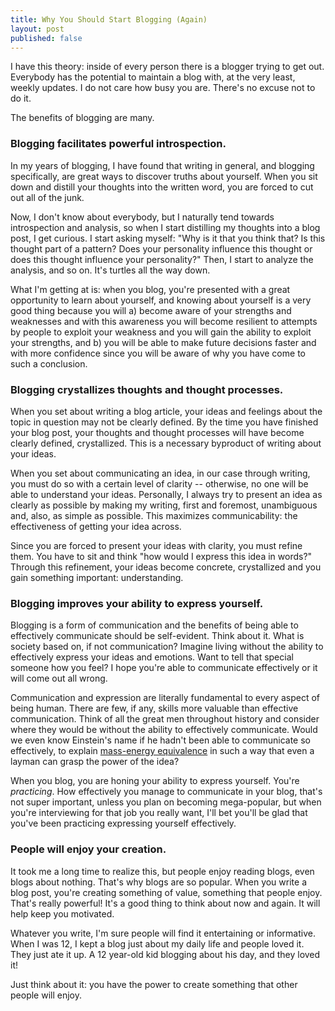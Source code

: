 ```yaml
---
title: Why You Should Start Blogging (Again)
layout: post
published: false
---
```


I have this theory: inside of every person there is a blogger trying to get out. Everybody has the potential to maintain a blog with, at the very least, weekly updates. I do not care how busy you are. There's no excuse not to do it.

The benefits of blogging are many. 

### Blogging facilitates powerful introspection.

In my years of blogging, I have found that writing in general, and blogging specifically, are great ways to discover truths about yourself. When you sit down and distill your thoughts into the written word, you are forced to cut out all of the junk. 

Now, I don't know about everybody, but I naturally tend towards introspection and analysis, so when I start distilling my thoughts into a blog post, I get curious. I start asking myself: "Why is it that you think that? Is this thought part of a pattern? Does your personality influence this thought or does this thought influence your personality?" Then, I start to analyze the analysis, and so on. It's turtles all the way down. 

What I'm getting at is: when you blog, you're presented with a great opportunity to learn about yourself, and knowing about yourself is a very good thing because you will a) become aware of your strengths and weaknesses and with this awareness you will become resilient to attempts by people to exploit your weakness and you will gain the ability to exploit your strengths, and b) you will be able to make future decisions faster and with more confidence since you will be aware of why you have come to such a conclusion.

### Blogging crystallizes thoughts and thought processes.

When you set about writing a blog article, your ideas and feelings about the topic in question may not be clearly defined. By the time you have finished your blog post, your thoughts and thought processes will have become clearly defined, crystallized. This is a necessary byproduct of writing about your ideas.

When you set about communicating an idea, in our case through writing, you must do so with a certain level of clarity -- otherwise, no one will be able to understand your ideas. Personally, I always try to present an idea as clearly as possible by making my writing, first and foremost, unambiguous and, also, as simple as possible. This maximizes communicability: the effectiveness of getting your idea across. 

Since you are forced to present your ideas with clarity, you must refine them. You have to sit and think "how would I express this idea in words?" Through this refinement, your ideas become concrete, crystallized and you gain something important: understanding.

### Blogging improves your ability to express yourself.   

Blogging is a form of communication and the benefits of being able to effectively communicate should be self-evident. Think about it. What is society based on, if not communication? Imagine living without the ability to effectively express your ideas and emotions. Want to tell that special someone how you feel? I hope you're able to communicate effectively or it will come out all wrong. 

Communication and expression are literally fundamental to every aspect of being human. There are few, if any, skills more valuable than effective communication. Think of all the great men throughout history and consider where they would be without the ability to effectively communicate. Would we even know Einstein's name if he hadn't been able to communicate so effectively, to explain [mass-energy equivalence](http://en.wikipedia.org/wiki/Mass%E2%80%93energy_equivalence) in such a way that even a layman can grasp the power of the idea?

When you blog, you are honing your ability to express yourself. You're *practicing*. How effectively you manage to communicate in your blog, that's not super important, unless you plan on becoming mega-popular, but when you're interviewing for that job you really want, I'll bet you'll be glad that you've been practicing expressing yourself effectively.

### People will enjoy your creation.

It took me a long time to realize this, but people enjoy reading blogs, even blogs about nothing. That's why blogs are so popular. When you write a blog post, you're creating something of value, something that people enjoy. That's really powerful! It's a good thing to think about now and again. It will help keep you motivated. 

Whatever you write, I'm sure people will find it entertaining or informative. When I was 12, I kept a blog just about my daily life and people loved it. They just ate it up. A 12 year-old kid blogging about his day, and they loved it! 

Just think about it: you have the power to create something that other people will enjoy.